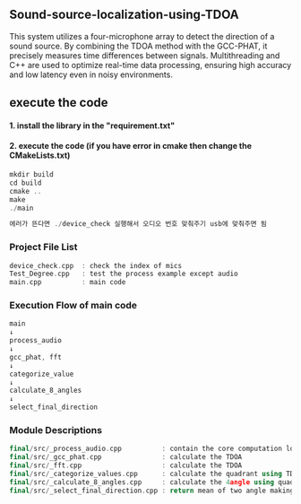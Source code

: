 ## Sound-source-localization-using-TDOA
This system utilizes a four-microphone array to detect the direction of a sound source. 
By combining the TDOA method with the GCC-PHAT, it precisely measures time differences between signals. Multithreading and C++ are used to optimize real-time data processing, ensuring high accuracy and low latency even in noisy environments.  



## execute the code 
#### 1. install the library in the "requirement.txt"


#### 2. execute the code (if you have error in cmake then change the CMakeLists.txt)
```cpp
mkdir build
cd build
cmake ..
make
./main

에러가 뜬다면 ./device_check 실행해서 오디오 번호 맞춰주기 usb에 맞춰주면 됨
```
 
### Project File List
```cpp
device_check.cpp  : check the index of mics
Test_Degree.cpp   : test the process example except audio 
main.cpp          : main code
```

### Execution Flow of main code
```cpp
main  
↓  
process_audio  
↓  
gcc_phat, fft  
↓  
categorize_value  
↓  
calculate_8_angles  
↓  
select_final_direction  
```


### Module Descriptions
```cpp
final/src/_process_audio.cpp          : contain the core computation logic used in the program.  
final/src/_gcc_phat.cpp               : calculate the TDOA 
final/src/_fft.cpp                    : calculate the TDOA 
final/src/_categorize_values.cpp      : calculate the quadrant using TDOA
final/src/_calculate_8_angles.cpp     : calculate the 4angle using quadrant
final/src/_select_final_direction.cpp : return mean of two angle making minimum difference between them.
```